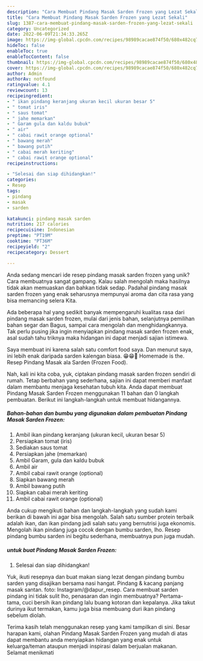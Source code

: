 ```yaml
---
description: "Cara Membuat Pindang Masak Sarden Frozen yang Lezat Sekali"
title: "Cara Membuat Pindang Masak Sarden Frozen yang Lezat Sekali"
slug: 1387-cara-membuat-pindang-masak-sarden-frozen-yang-lezat-sekali
category: Uncategorized
date: 2022-06-09T21:34:33.265Z
image: https://img-global.cpcdn.com/recipes/98989cacae874f50/680x482cq70/pindang-masak-sarden-frozen-foto-resep-utama.jpg
hideToc: false
enableToc: true
enableTocContent: false
thumbnail: https://img-global.cpcdn.com/recipes/98989cacae874f50/680x482cq70/pindang-masak-sarden-frozen-foto-resep-utama.jpg
cover: https://img-global.cpcdn.com/recipes/98989cacae874f50/680x482cq70/pindang-masak-sarden-frozen-foto-resep-utama.jpg
author: Admin
authorAv: notfound
ratingvalue: 4.1
reviewcount: 13
recipeingredient:
- " ikan pindang keranjang ukuran kecil ukuran besar 5"
- " tomat iris"
- " saus tomat"
- " jahe memarkan"
- " Garam gula dan kaldu bubuk"
- " air"
- " cabai rawit orange optional"
- " bawang merah"
- " bawang putih"
- " cabai merah keriting"
- " cabai rawit orange optional"
recipeinstructions:

- "Selesai dan siap dihidangkan!"
categories:
- Resep
tags:
- pindang
- masak
- sarden

katakunci: pindang masak sarden 
nutrition: 217 calories
recipecuisine: Indonesian
preptime: "PT19M"
cooktime: "PT36M"
recipeyield: "2"
recipecategory: Dessert

---
```





Anda sedang mencari ide resep pindang masak sarden frozen yang unik? Cara membuatnya sangat gampang. Kalau salah mengolah maka hasilnya tidak akan memuaskan dan bahkan tidak sedap. Padahal pindang masak sarden frozen yang enak seharusnya mempunyai aroma dan cita rasa yang bisa memancing selera Kita.





Ada beberapa hal yang sedikit banyak mempengaruhi kualitas rasa dari pindang masak sarden frozen, mulai dari jenis bahan, selanjutnya pemilihan bahan segar dan Bagus, sampai cara mengolah dan menghidangkannya. Tak perlu pusing jika ingin menyiapkan pindang masak sarden frozen enak,      asal sudah tahu triknya maka hidangan ini dapat menjadi sajian istimewa.














Saya membuat ini karena salah satu comfort food saya. Dan menurut saya, ini lebih enak daripada sarden kalengan biasa. 😁😁🤭 Homemade is the. Resep Pindang Masak ala Sarden (Frozen Food).






Nah, kali ini kita coba, yuk, ciptakan pindang masak sarden frozen sendiri di rumah. Tetap berbahan yang sederhana, sajian ini dapat memberi manfaat dalam membantu menjaga kesehatan tubuh kita. Anda dapat membuat Pindang Masak Sarden Frozen menggunakan 11 bahan dan 0 langkah pembuatan. Berikut ini langkah-langkah untuk membuat hidangannya.

<!--inarticleads1-->

##### Bahan-bahan dan bumbu yang digunakan dalam pembuatan Pindang Masak Sarden Frozen:

1. Ambil  ikan pindang keranjang (ukuran kecil, ukuran besar 5)
1. Persiapkan  tomat (iris)
1. Sediakan  saus tomat
1. Persiapkan  jahe (memarkan)
1. Ambil  Garam, gula dan kaldu bubuk
1. Ambil  air
1. Ambil  cabai rawit orange (optional)
1. Siapkan  bawang merah
1. Ambil  bawang putih
1. Siapkan  cabai merah keriting
1. Ambil  cabai rawit orange (optional)


Anda cukup mengikuti bahan dan langkah-langkah yang sudah kami berikan di bawah ini agar bisa mengolah. Salah satu sumber protein terbaik adalah ikan, dan ikan pindang jadi salah satu yang bernutrisi juga ekonomis. Mengolah ikan pindang juga cocok dengan bumbu sarden, lho. Resep pindang bumbu sarden ini begitu sederhana, membuatnya pun juga mudah. 

<!--inarticleads2-->

#####  untuk buat Pindang Masak Sarden Frozen:


1. Selesai dan siap dihidangkan!

Yuk, ikuti resepnya dan buat makan siang lezat dengan pindang bumbu sarden yang disajikan bersama nasi hangat. Pindang &amp; kacang panjang masak santan. foto: Instagram/@dapur_resep. Cara membuat sarden pindang ini tidak sulit lho, penasaran dan ingin membuatnya? Pertama-tama, cuci bersih ikan pindang lalu buang kotoran dan kepalanya. Jika takut durinya ikut termakan, kamu juga bisa membuang duri ikan pindang sebelum diolah. 

Terima kasih telah menggunakan resep yang kami tampilkan di sini. Besar harapan kami, olahan Pindang Masak Sarden Frozen yang mudah di atas dapat membantu anda menyiapkan hidangan yang enak untuk keluarga/teman ataupun menjadi inspirasi dalam berjualan makanan. Selamat menikmati
